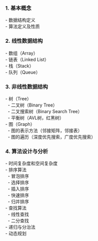 ### 1. 基本概念  
- 数据结构定义  
- 算法定义及性质  
  
### 2. 线性数据结构  
- 数组（Array）  
- 链表（Linked List）  
- 栈（Stack）  
- 队列（Queue）  
  
### 3. 非线性数据结构  
- 树（Tree）  
  - 二叉树（Binary Tree）  
  - 二叉搜索树（Binary Search Tree）  
  - 平衡树（AVL树，红黑树）  
- 图（Graph）  
  - 图的表示方法（邻接矩阵，邻接表）  
  - 图的遍历（深度优先搜索，广度优先搜索）  
  
### 4. 算法设计与分析  
- 时间复杂度和空间复杂度  
- 排序算法  
  - 冒泡排序  
  - 选择排序  
  - 插入排序  
  - 快速排序  
  - 归并排序  
- 查找算法  
  - 线性查找  
  - 二分查找  
- 递归与分治法  
- 动态规划  